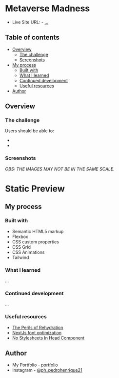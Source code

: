 # Metaverse Madness

- Live Site URL: - <a href="#" target="_blank" alt="">...</a>
## Table of contents

- [Overview](#overview)
  - [The challenge](#the-challenge)
  - [Screenshots](#screenshots)
- [My process](#my-process)
  - [Built with](#built-with)
  - [What I learned](#what-i-learned)
  - [Continued development](#continued-development)
  - [Useful resources](#useful-resources)
- [Author](#author)

## Overview

### The challenge

Users should be able to:

- 
- 

### Screenshots

  *OBS: THE IMAGES MAY NOT BE IN THE SAME SCALE.*

# Static Preview





## My process

### Built with

- Semantic HTML5 markup
- Flexbox
- CSS custom properties
- CSS Grid
- CSS Animations
- Tailwind

### What I learned

...

### Continued development

...

### Useful resources

- <a href="https://www.joshwcomeau.com/react/the-perils-of-rehydration/" alt="" target="_blank">The Perils of Rehydration </a>
- <a href="https://blog.logrocket.com/next-js-font-optimization/" alt="" target="_blank">NextJs font optimization </a>
- <a href="https://nextjs.org/docs/messages/no-stylesheets-in-head-component" alt="" target="_blank"> No Stylesheets In Head Component </a>


## Author

- My Portfolio - [portfolio](https://pedro-meuportfolio.netlify.app)
- Instagram - [@ph_pedrohenrique21](https://www.instagram.com/ph_pedrohenrique21/)

